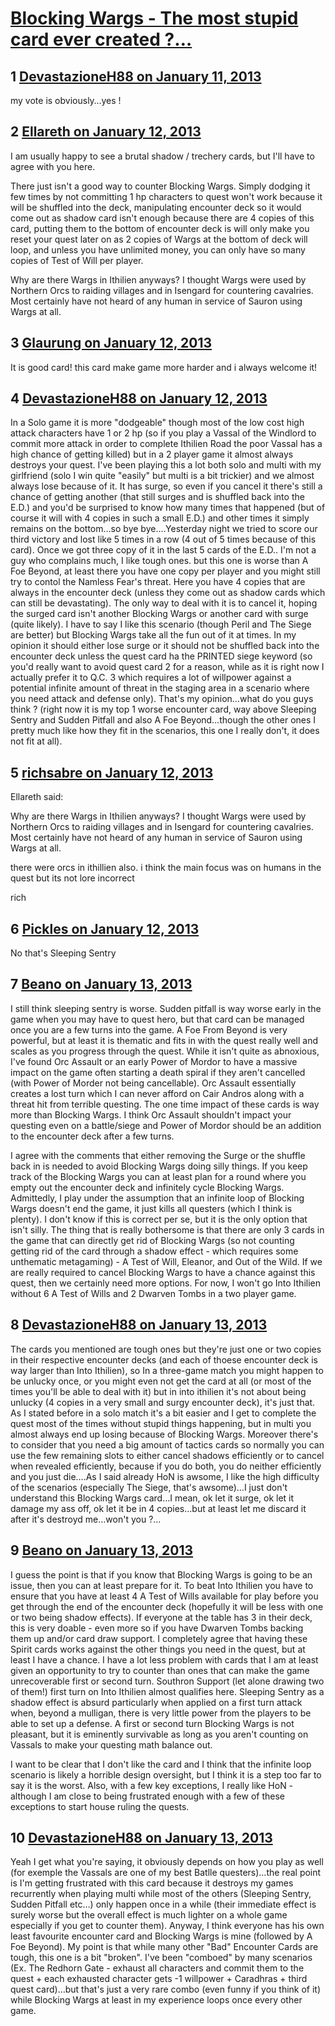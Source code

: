 # [Blocking Wargs - The most stupid card ever created ?…](https://community.fantasyflightgames.com/topic/77234-blocking-wargs-the-most-stupid-card-ever-created-%E2%80%A6/)

## 1 [DevastazioneH88 on January 11, 2013](https://community.fantasyflightgames.com/topic/77234-blocking-wargs-the-most-stupid-card-ever-created-%E2%80%A6/?do=findComment&comment=746383)

my vote is obviously…yes !

## 2 [Ellareth on January 12, 2013](https://community.fantasyflightgames.com/topic/77234-blocking-wargs-the-most-stupid-card-ever-created-%E2%80%A6/?do=findComment&comment=746549)

I am usually happy to see a brutal shadow / trechery cards, but I'll have to agree with you here.

There just isn't a good way to counter Blocking Wargs.
Simply dodging it few times by not committing 1 hp characters to quest won't work because it will be shuffled into the deck,
manipulating encounter deck so it would come out as shadow card isn't enough because there are 4 copies of this card,
putting them to the bottom of encounter deck is will only make you reset your quest later on as 2 copies of Wargs at the bottom of deck will loop,
and unless you have unlimited money, you can only have so many copies of Test of Will per player.

Why are there Wargs in Ithilien anyways? I thought Wargs were used by Northern Orcs to raiding villages and in Isengard for countering cavalries. Most certainly have not heard of any human in service of Sauron using Wargs at all.

## 3 [Glaurung on January 12, 2013](https://community.fantasyflightgames.com/topic/77234-blocking-wargs-the-most-stupid-card-ever-created-%E2%80%A6/?do=findComment&comment=746584)

It is good card! this card make game more harder and i always welcome it!

## 4 [DevastazioneH88 on January 12, 2013](https://community.fantasyflightgames.com/topic/77234-blocking-wargs-the-most-stupid-card-ever-created-%E2%80%A6/?do=findComment&comment=746604)

In a Solo game it is more "dodgeable" though most of the low cost high attack characters have 1 or 2 hp (so if you play a Vassal of the Windlord to commit more attack in order to complete Ithilien Road the poor Vassal has a high chance of getting killed) but in a 2 player game it almost always destroys your quest. I've been playing this a lot both solo and multi with my girlfriend (solo I win quite "easily" but multi is a bit trickier) and we almost always lose because of it. It has surge, so even if you cancel it there's still a chance of getting another (that still surges and is shuffled back into the E.D.) and you'd be surprised to know how many times that happened (but of course it will with 4 copies in such a small E.D.) and other times it simply remains on the bottom…so bye bye….Yesterday night we tried to score our third victory and lost like 5 times in a row (4 out of 5 times because of this card). Once we got three copy of it in the last 5 cards of the E.D.. I'm not a guy who complains much, I like tough ones. but this one is worse than A Foe Beyond, at least there you have one copy per player and you might still try to contol the Namless Fear's threat. Here you have 4 copies that are always in the encounter deck (unless they come out as shadow cards which can still be devastating). The only way to deal with it is to cancel it, hoping the surged card isn't another Blocking Wargs or another card with surge (quite likely). I have to say I like this scenario (though Peril and The Siege are better) but Blocking Wargs take all the fun out of it at times. In my opinion it should either lose surge or it should not be shuffled back into the encounter deck unless the quest card ha the PRINTED siege keyword (so you'd really want to avoid quest card 2 for a reason, while as it is right now I actually prefer it to Q.C. 3 which requires a lot of willpower against a potential infinite amount of threat in the staging area in a scenario where you need attack and defense only). That's my opinion…what do you guys think ? (right now it is my top 1 worse encounter card, way above Sleeping Sentry and Sudden Pitfall and also A Foe Beyond…though the other ones I pretty much like how they fit in the scenarios, this one I really don't, it does not fit at all).

## 5 [richsabre on January 12, 2013](https://community.fantasyflightgames.com/topic/77234-blocking-wargs-the-most-stupid-card-ever-created-%E2%80%A6/?do=findComment&comment=746609)

Ellareth said:

Why are there Wargs in Ithilien anyways? I thought Wargs were used by Northern Orcs to raiding villages and in Isengard for countering cavalries. Most certainly have not heard of any human in service of Sauron using Wargs at all.



there were orcs in ithillien also. i think the main focus was on humans in the quest but its not lore incorrect

rich

## 6 [Pickles on January 12, 2013](https://community.fantasyflightgames.com/topic/77234-blocking-wargs-the-most-stupid-card-ever-created-%E2%80%A6/?do=findComment&comment=746688)

No that's Sleeping Sentry

## 7 [Beano on January 13, 2013](https://community.fantasyflightgames.com/topic/77234-blocking-wargs-the-most-stupid-card-ever-created-%E2%80%A6/?do=findComment&comment=747058)

I still think sleeping sentry is worse. Sudden pitfall is way worse early in the game when you may have to quest hero, but that card can be managed once you are a few turns into the game. A Foe From Beyond is very powerful, but at least it is thematic and fits in with the quest really well and scales as you progress through the quest. While it isn't quite as abnoxious, I've found Orc Assault or an early Power of Mordor to have a massive impact on the game often starting a death spiral if they aren't cancelled (with Power of Morder not being cancellable). Orc Assault essentially creates a lost turn which I can never afford on Cair Andros along with a threat hit from terrible questing. The one time impact of these cards is way more than Blocking Wargs. I think Orc Assault shouldn't impact your questing even on a battle/siege and Power of Mordor should be an addition to the encounter deck after a few turns.

I agree with the comments that either removing the Surge or the shuffle back in is needed to avoid Blocking Wargs doing silly things. If you keep track of the Blocking Wargs you can at least plan for a round where you empty out the encounter deck and infinitely cycle Blocking Wargs. Admittedly, I play under the assumption that an infinite loop of Blocking Wargs doesn't end the game, it just kills all questers (which I think is plenty). I don't know if this is correct per se, but it is the only option that isn't silly. The thing that is really bothersome is that there are only 3 cards in the game that can directly get rid of Blocking Wargs (so not counting getting rid of the card through a shadow effect - which requires some unthematic metagaming) - A Test of Will, Eleanor, and Out of the Wild. If we are really required to cancel Blocking Wargs to have a chance against this quest, then we certainly need more options. For now, I won't go Into Ithilien without 6 A Test of Wills and 2 Dwarven Tombs in a two player game.

## 8 [DevastazioneH88 on January 13, 2013](https://community.fantasyflightgames.com/topic/77234-blocking-wargs-the-most-stupid-card-ever-created-%E2%80%A6/?do=findComment&comment=747122)

The cards you mentioned are tough ones but they're just one or two copies in their respective encounter decks (and each of thoese encounter deck is way larger than Into Ithilien), so In a three-game match you might happen to be unlucky once, or you might even not get the card at all (or most of the times you'll be able to deal with it) but in into ithilien it's not about being unlucky (4 copies in a very small and surgy encounter deck), it's just that. As I stated before in a solo match it's a bit easier and I get to complete the quest most of the times without stupid things happening, but in multi you almost always end up losing because of Blocking Wargs. Moreover there's to consider that you need a big amount of tactics cards so normally you can use the few remaining slots to either cancel shadows efficiently or to cancel when revealed efficiently, because if you do both, you do neither efficiently and you just die….As I said already HoN is awsome, I like the high difficulty of the scenarios (especially The Siege, that's awsome)…I just don't understand this Blocking Wargs card…I mean, ok let it surge, ok let it damage my ass off, ok let it be in 4 copies…but at least let me discard it after it's destroyd me…won't you ?…

## 9 [Beano on January 13, 2013](https://community.fantasyflightgames.com/topic/77234-blocking-wargs-the-most-stupid-card-ever-created-%E2%80%A6/?do=findComment&comment=747181)

I guess the point is that if you know that Blocking Wargs is going to be an issue, then you can at least prepare for it. To beat Into Ithilien you have to ensure that you have at least 4 A Test of Wills available for play before you get through the end of the encounter deck (hopefully it will be less with one or two being shadow effects). If everyone at the table has 3 in their deck, this is very doable - even more so if you have Dwarven Tombs backing them up and/or card draw support. I completely agree that having these Spirit cards works against the other things you need in the quest, but at least I have a chance. I have a lot less problem with cards that I am at least given an opportunity to try to counter than ones that can make the game unrecoverable first or second turn. Southron Support (let alone drawing two of them!) first turn on Into Ithilien almost qualifies here. Sleeping Sentry as a shadow effect is absurd particularly when applied on a first turn attack when, beyond a mulligan, there is very little power from the players to be able to set up a defense. A first or second turn Blocking Wargs is not pleasant, but it is eminently survivable as long as you aren't counting on Vassals to make your questing math balance out.

I want to be clear that I don't like the card and I think that the infinite loop scenario is likely a horrible design oversight, but I think it is a step too far to say it is the worst. Also, with a few key exceptions, I really like HoN - although I am close to being frustrated enough with a few of these exceptions to start house ruling the quests.

## 10 [DevastazioneH88 on January 13, 2013](https://community.fantasyflightgames.com/topic/77234-blocking-wargs-the-most-stupid-card-ever-created-%E2%80%A6/?do=findComment&comment=747213)

Yeah I get what you're saying, it obviously depends on how you play as well (for exemple the Vassals are one of my best Batlle questers)…the real point is I'm getting frustrated with this card because it destroys my games recurrently when playing multi while most of the others (Sleeping Sentry, Sudden Pitfall etc…) only happen once in a while (their immediate effect is surely worse but the overall effect is much lighter on a whole game especially if you get to counter them). Anyway, I think everyone has his own least favourite encounter card and Blocking Wargs is mine (followed by A Foe Beyond). My point is that while many other "Bad" Encounter Cards are tough, this one is a bit "broken". I've been "comboed" by many scenarios (Ex. The Redhorn Gate - exhaust all characters and commit them to the quest + each exhausted character gets -1 willpower + Caradhras + third quest card)…but that's just a very rare combo (even funny if you think of it) while Blocking Wargs at least in my experience loops once every other game.

